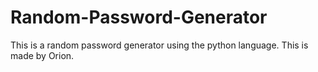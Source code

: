 Random-Password-Generator
=========================

This is a random password generator using the python language.
This is made by Orion.
